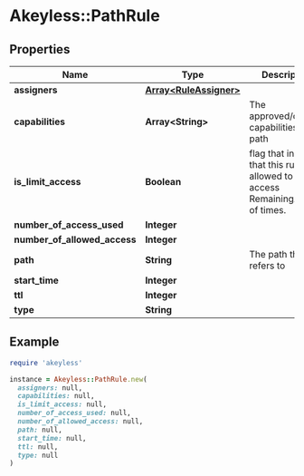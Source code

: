 # Akeyless::PathRule

## Properties

| Name | Type | Description | Notes |
| ---- | ---- | ----------- | ----- |
| **assigners** | [**Array&lt;RuleAssigner&gt;**](RuleAssigner.md) |  | [optional] |
| **capabilities** | **Array&lt;String&gt;** | The approved/denied capabilities in the path | [optional] |
| **is_limit_access** | **Boolean** | flag that indicate that this rule is allowed to be access RemainingAccess of times. | [optional] |
| **number_of_access_used** | **Integer** |  | [optional] |
| **number_of_allowed_access** | **Integer** |  | [optional] |
| **path** | **String** | The path the rule refers to | [optional] |
| **start_time** | **Integer** |  | [optional] |
| **ttl** | **Integer** |  | [optional] |
| **type** | **String** |  | [optional] |

## Example

```ruby
require 'akeyless'

instance = Akeyless::PathRule.new(
  assigners: null,
  capabilities: null,
  is_limit_access: null,
  number_of_access_used: null,
  number_of_allowed_access: null,
  path: null,
  start_time: null,
  ttl: null,
  type: null
)
```


